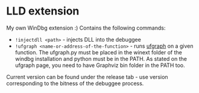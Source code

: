# LLD extension

My own WinDbg extension :) Contains the following commands:

- `!injectdll <path>` - injects DLL into the debuggee
- `!ufgraph <name-or-address-of-the-function>` - runs [ufgraph](https://github.com/bfosterjr/ufgraph) on a given function. The ufgraph.py must be placed in the winext folder of the windbg installation and python must be in the PATH. As stated on the ufgraph page, you need to have Graphviz bin folder in the PATH too.

Current version can be found under the release tab - use version corresponding to the bitness of the debuggee process.

